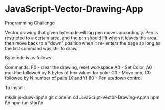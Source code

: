 # JavaScript-Vector-Drawing-App
Programming Challenge

Vector drawing that given bytecode will log pen moves accordingly.
Pen is restricted to a certain area, and the pen should lift when
it leaves the area, then move back to a "down" position when it re-
enters the page so long as the last command was still to draw.

Bytecode is as follows:

Commands:
F0 - clear the drawing, reset workspace
A0 - Set Color, A0 must be followed by 8 bytes of hex values for color
C0 - Move pen, C0 followed by N number of pairs (X and Y)
80 - Pen up/down control

To Install:

mkdir js-draw-app\n
git clone <this repo url>\n
cd JavaScript-Vector-Drawing-App\n
npm i\n
npm run start\n

